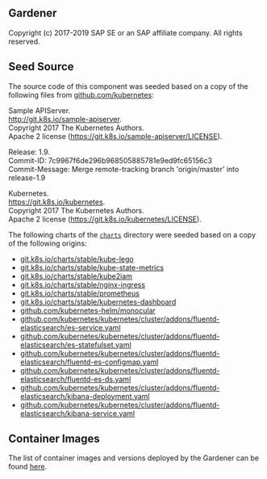 ## Gardener  
Copyright (c) 2017-2019 SAP SE or an SAP affiliate company. All rights reserved.     

## Seed Source

The source code of this component was seeded based on a copy of the following files from [github.com/kubernetes](github.com/kubernetes):

Sample APIServer.  
http://git.k8s.io/sample-apiserver.  
Copyright 2017 The Kubernetes Authors.  
Apache 2 license (https://git.k8s.io/sample-apiserver/LICENSE).  

Release: 1.9.  
Commit-ID: 7c9967f6de296b968505885781e9ed9fc65156c3  
Commit-Message: Merge remote-tracking branch 'origin/master' into release-1.9  

Kubernetes.  
https://git.k8s.io/kubernetes.  
Copyright 2017 The Kubernetes Authors.  
Apache 2 license (https://git.k8s.io/kubernetes/LICENSE).  

The following charts of the [`charts`](charts) directory were seeded based on a copy of the following origins:

* [git.k8s.io/charts/stable/kube-lego](https://git.k8s.io/charts/stable/kube-lego)
* [git.k8s.io/charts/stable/kube-state-metrics](https://git.k8s.io/charts/stable/kube-state-metrics)
* [git.k8s.io/charts/stable/kube2iam](https://git.k8s.io/charts/stable/kube2iam)
* [git.k8s.io/charts/stable/nginx-ingress](https://git.k8s.io/charts/stable/nginx-ingress)
* [git.k8s.io/charts/stable/prometheus](https://git.k8s.io/charts/stable/prometheus)
* [git.k8s.io/charts/stable/kubernetes-dashboard](https://git.k8s.io/charts/stable/kubernetes-dashboard)
* [github.com/kubernetes-helm/monocular](https://github.com/kubernetes-helm/monocular/tree/master/deployment)
* [github.com/kubernetes/kubernetes/cluster/addons/fluentd-elasticsearch/es-service.yaml](https://github.com/kubernetes/kubernetes/blob/master/cluster/addons/fluentd-elasticsearch/es-service.yaml)
* [github.com/kubernetes/kubernetes/cluster/addons/fluentd-elasticsearch/es-statefulset.yaml](https://github.com/kubernetes/kubernetes/blob/master/cluster/addons/fluentd-elasticsearch/es-statefulset.yaml)
* [github.com/kubernetes/kubernetes/cluster/addons/fluentd-elasticsearch/fluentd-es-configmap.yaml](https://github.com/kubernetes/kubernetes/blob/master/cluster/addons/fluentd-elasticsearch/fluentd-es-configmap.yaml)
* [github.com/kubernetes/kubernetes/cluster/addons/fluentd-elasticsearch/fluentd-es-ds.yaml](https://github.com/kubernetes/kubernetes/blob/master/cluster/addons/fluentd-elasticsearch/fluentd-es-ds.yaml)
* [github.com/kubernetes/kubernetes/cluster/addons/fluentd-elasticsearch/kibana-deployment.yaml](https://github.com/kubernetes/kubernetes/blob/master/cluster/addons/fluentd-elasticsearch/kibana-deployment.yaml)
* [github.com/kubernetes/kubernetes/cluster/addons/fluentd-elasticsearch/kibana-service.yaml](https://github.com/kubernetes/kubernetes/blob/master/cluster/addons/fluentd-elasticsearch/kibana-service.yaml)

## Container Images

The list of container images and versions deployed by the Gardener can be found [here](charts/images.yaml).
